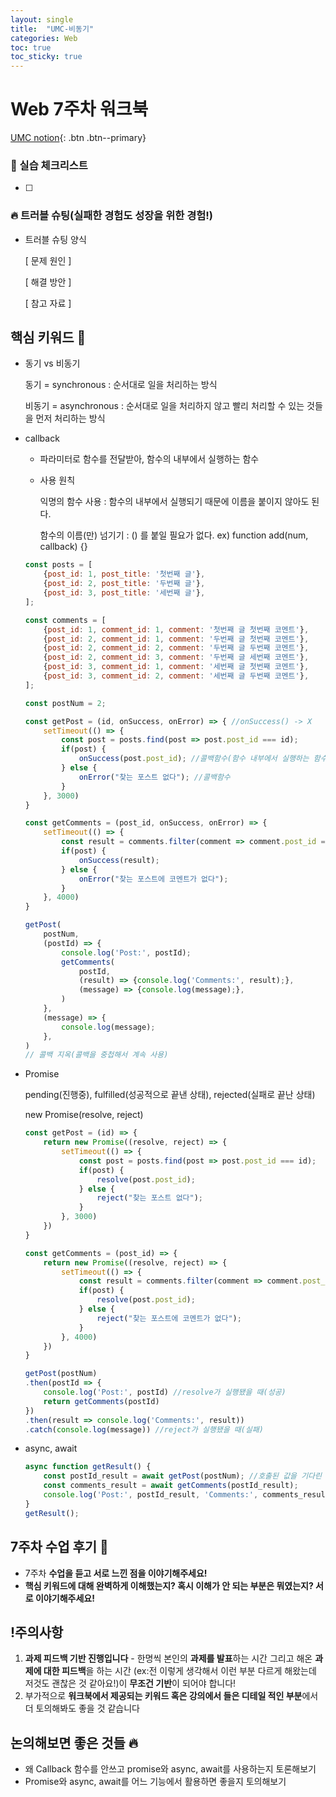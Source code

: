 ```yaml
---
layout: single
title:  "UMC-비동기"
categories: Web
toc: true
toc_sticky: true
---
```


# Web 7주차 워크북

[UMC notion](https://lowly-mochi-a51.notion.site/UMC-in-89620cd2e81e4f458be25e418d9bdec9){: .btn .btn--primary}

### 📝 실습 체크리스트

- [ ]  

### 🔥 트러블 슈팅(실패한 경험도 성장을 위한 경험!)

- 트러블 슈팅 양식
    
    [ 문제 원인 ]
    
    [ 해결 방안 ] 
    
    [ 참고 자료 ]
    

## 핵심 키워드 🎯

- 동기 vs 비동기
    
    동기 = synchronous : 순서대로 일을 처리하는 방식
    
    비동기 = asynchronous : 순서대로 일을 처리하지 않고 빨리 처리할 수 있는 것들을 먼저 처리하는 방식
    
- callback
    - 파라미터로 함수를 전달받아, 함수의 내부에서 실행하는 함수
    - 사용 원칙
        
        익명의 함수 사용 : 함수의 내부에서 실행되기 때문에 이름을 붙이지 않아도 된다.
        
        함수의 이름(만) 넘기기 : () 를 붙일 필요가 없다. ex) function add(num, callback) {}
        
    
    ```jsx
    const posts = [
    	{post_id: 1, post_title: '첫번째 글'},
    	{post_id: 2, post_title: '두번째 글'},
    	{post_id: 3, post_title: '세번째 글'},
    ];
    
    const comments = [
    	{post_id: 1, comment_id: 1, comment: '첫번째 글 첫번째 코멘트'},
    	{post_id: 2, comment_id: 1, comment: '두번째 글 첫번째 코멘트'},
    	{post_id: 2, comment_id: 2, comment: '두번째 글 두번째 코멘트'},
    	{post_id: 2, comment_id: 3, comment: '두번째 글 세번째 코멘트'},
    	{post_id: 3, comment_id: 1, comment: '세번째 글 첫번째 코멘트'},
    	{post_id: 3, comment_id: 2, comment: '세번째 글 두번째 코멘트'},
    ];
    
    const postNum = 2;
    
    const getPost = (id, onSuccess, onError) => { //onSuccess() -> X
    	setTimeout(() => {
    		const post = posts.find(post => post.post_id === id);
    		if(post) {
    			onSuccess(post.post_id); //콜백함수(함수 내부에서 실행하는 함수)
    		} else {
    			onError("찾는 포스트 없다"); //콜백함수
    		}
    	}, 3000)
    }
    
    const getComments = (post_id, onSuccess, onError) => {
    	setTimeout(() => {
    		const result = comments.filter(comment => comment.post_id === post_id);
    		if(post) {
    			onSuccess(result);
    		} else {
    			onError("찾는 포스트에 코멘트가 없다");
    		}
    	}, 4000)
    }
    
    getPost(
    	postNum,
    	(postId) => {
    		console.log('Post:', postId);
    		getComments(
    			postId,
    			(result) => {console.log('Comments:', result);},
    			(message) => {console.log(message);},
    		)
    	}, 
    	(message) => {
    		console.log(message);
    	}, 
    )   
    // 콜백 지옥(콜백을 중첩해서 계속 사용)
    ```
    
- Promise
    
    pending(진행중), fulfilled(성공적으로 끝낸 상태), rejected(실패로 끝난 상태)
    
    new Promise(resolve, reject)
    
    ```jsx
    const getPost = (id) => { 
    	return new Promise((resolve, reject) => {
    		setTimeout(() => {
    			const post = posts.find(post => post.post_id === id);
    			if(post) {
    				resolve(post.post_id);
    			} else {
    				reject("찾는 포스트 없다"); 
    			}
    		}, 3000)
    	})
    }
    
    const getComments = (post_id) => {
    	return new Promise((resolve, reject) => {
    		setTimeout(() => {
    			const result = comments.filter(comment => comment.post_id === post_id);
    			if(post) {
    				resolve(post.post_id);
    			} else {
    				reject("찾는 포스트에 코멘트가 없다");
    			}
    		}, 4000)
    	})
    }
    
    getPost(postNum)
    .then(postId => {
    	console.log('Post:', postId) //resolve가 실행됐을 때(성공)
    	return getComments(postId)
    })
    .then(result => console.log('Comments:', result))
    .catch(console.log(message)) //reject가 실행됐을 때(실패)
    ```
    
- async, await
    
    ```jsx
    async function getResult() {
    	const postId_result = await getPost(postNum); //호출된 값을 기다린 후에 변수에 넣음
    	const comments_result = await getComments(postId_result);
    	console.log('Post:', postId_result, 'Comments:', comments_result);
    }
    getResult();
    ```
    

## 7주차 수업 후기 📢

- 7주차 **수업을 듣고 서로 느낀 점을 이야기해주세요!**
- **핵심 키워드에 대해 완벽하게 이해했는지? 혹시 이해가 안 되는 부분은 뭐였는지?
서로 이야기해주세요!**

## !주의사항

1. **과제 피드백 기반 진행입니다** - 한명씩 본인의 **과제를 발표**하는 시간 그리고 해온 **과제에 대한 피드백**을 하는 시간 (ex:전 이렇게 생각해서 이런 부분 다르게 해왔는데 저것도 괜찮은 것 같아요!)이 **무조건 기반**이 되어야 합니다!
2. 부가적으로 **워크북에서 제공되는 키워드 혹은 강의에서 들은 디테일 적인 부분**에서 더 토의해봐도 좋을 것 같습니다

## 논의해보면 좋은 것들 🔥

- 왜 Callback 함수를 안쓰고 promise와 async, await를 사용하는지 토론해보기
- Promise와 async, await를 어느 기능에서 활용하면 좋을지 토의해보기